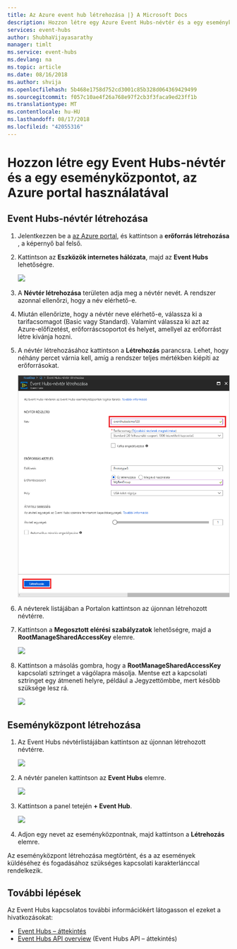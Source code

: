 ```yaml
---
title: Az Azure event hub létrehozása |} A Microsoft Docs
description: Hozzon létre egy Azure Event Hubs-névtér és a egy eseményközpontot, az Azure portal használatával
services: event-hubs
author: ShubhaVijayasarathy
manager: timlt
ms.service: event-hubs
ms.devlang: na
ms.topic: article
ms.date: 08/16/2018
ms.author: shvija
ms.openlocfilehash: 5b468e1758d752cd3001c85b328d064369429499
ms.sourcegitcommit: f057c10ae4f26a768e97f2cb3f3faca9ed23ff1b
ms.translationtype: MT
ms.contentlocale: hu-HU
ms.lasthandoff: 08/17/2018
ms.locfileid: "42055316"
---
```

# <a name="create-an-event-hubs-namespace-and-an-event-hub-using-the-azure-portal"></a>Hozzon létre egy Event Hubs-névtér és a egy eseményközpontot, az Azure portal használatával

## <a name="create-an-event-hubs-namespace"></a>Event Hubs-névtér létrehozása

1. Jelentkezzen be a [az Azure portal][Azure portal], és kattintson a **erőforrás létrehozása** , a képernyő bal felső.
2. Kattintson az **Eszközök internetes hálózata**, majd az **Event Hubs** lehetőségre.
   
    ![](./media/event-hubs-create/create-event-hub9.png)

3. A **Névtér létrehozása** területen adja meg a névtér nevét. A rendszer azonnal ellenőrzi, hogy a név elérhető-e.  

4. Miután ellenőrizte, hogy a névtér neve elérhető-e, válassza ki a tarifacsomagot (Basic vagy Standard). Valamint válassza ki azt az Azure-előfizetést, erőforráscsoportot és helyet, amellyel az erőforrást létre kívánja hozni.
 
5. A névtér létrehozásához kattintson a **Létrehozás** parancsra. Lehet, hogy néhány percet várnia kell, amíg a rendszer teljes mértékben kiépíti az erőforrásokat.

    ![](./media/event-hubs-create/create-event-hub1.png)

6. A névterek listájában a Portalon kattintson az újonnan létrehozott névtérre.

7. Kattintson a **Megosztott elérési szabályzatok** lehetőségre, majd a **RootManageSharedAccessKey** elemre.
    
    ![](./media/event-hubs-create/create-event-hub7.png)

8. Kattintson a másolás gombra, hogy a **RootManageSharedAccessKey** kapcsolati sztringet a vágólapra másolja. Mentse ezt a kapcsolati sztringet egy átmeneti helyre, például a Jegyzettömbbe, mert később szüksége lesz rá.
    
    ![](./media/event-hubs-create/create-event-hub8.png)

## <a name="create-an-event-hub"></a>Eseményközpont létrehozása

1. Az Event Hubs névtérlistájában kattintson az újonnan létrehozott névtérre.      
   
    ![](./media/event-hubs-create/create-event-hub2.png) 

2. A névtér panelen kattintson az **Event Hubs** elemre.
   
    ![](./media/event-hubs-create/create-event-hub3.png)

3. Kattintson a panel tetején **+ Event Hub**.
   
    ![](./media/event-hubs-create/create-event-hub4.png)
4. Adjon egy nevet az eseményközpontnak, majd kattintson a **Létrehozás** elemre. 

Az eseményközpont létrehozása megtörtént, és a az események küldéséhez és fogadásához szükséges kapcsolati karakterlánccal rendelkezik.

## <a name="next-steps"></a>További lépések

Az Event Hubs kapcsolatos további információkért látogasson el ezeket a hivatkozásokat:

* [Event Hubs – áttekintés](event-hubs-what-is-event-hubs.md)
* [Event Hubs API overview](event-hubs-api-overview.md) (Event Hubs API – áttekintés)

[Azure portal]: https://portal.azure.com/